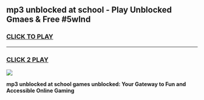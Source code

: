 
## mp3 unblocked at school - Play Unblocked Gmaes & Free #5wlnd
<h3>
<a href="https://news.freeplayer.one?title=mp3_unblocked_at_school&ref=24F">CLICK TO PLAY</a></h3>
<hr>

<h3>
<a href="https://news.freeplayer.one?title=mp3_unblocked_at_school&ref=24F">CLICK 2 PLAY</a>
  
</h3>

<a href="https://news.freeplayer.one?title=mp3_unblocked_at_school&ref=24F/"><img src="https://clearcache.store/games.png"></a>


**mp3 unblocked at school games unblocked: Your Gateway to Fun and Accessible Online Gaming**

